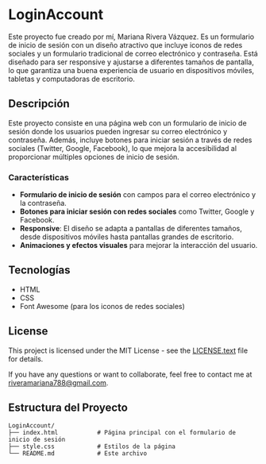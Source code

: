 # LoginAccount

Este proyecto fue creado por mí, Mariana Rivera Vázquez. Es un formulario de inicio de sesión con un diseño atractivo que incluye iconos de redes sociales y un formulario tradicional de correo electrónico y contraseña. Está diseñado para ser responsive y ajustarse a diferentes tamaños de pantalla, lo que garantiza una buena experiencia de usuario en dispositivos móviles, tabletas y computadoras de escritorio.

## Descripción

Este proyecto consiste en una página web con un formulario de inicio de sesión donde los usuarios pueden ingresar su correo electrónico y contraseña. Además, incluye botones para iniciar sesión a través de redes sociales (Twitter, Google, Facebook), lo que mejora la accesibilidad al proporcionar múltiples opciones de inicio de sesión.

### Características

- **Formulario de inicio de sesión** con campos para el correo electrónico y la contraseña.
- **Botones para iniciar sesión con redes sociales** como Twitter, Google y Facebook.
- **Responsive**: El diseño se adapta a pantallas de diferentes tamaños, desde dispositivos móviles hasta pantallas grandes de escritorio.
- **Animaciones y efectos visuales** para mejorar la interacción del usuario.

## Tecnologías

- HTML
- CSS
- Font Awesome (para los iconos de redes sociales)

## License

This project is licensed under the MIT License - see the [LICENSE.text](LICENSE) file for details.

If you have any questions or want to collaborate, feel free to contact me at [riveramariana788@gmail.com](mailto:riveramariana788@gmail.com).


## Estructura del Proyecto

```plaintext
LoginAccount/
├── index.html           # Página principal con el formulario de inicio de sesión
├── style.css            # Estilos de la página
└── README.md            # Este archivo




